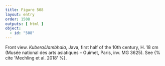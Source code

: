 ```yaml
---
title: Figure 508
layout: entry
order: 1508
outputs: [ html ]
object:
  - id: "508"
---
```


Front view. *Kubera/Jambhala*, Java, first half of the 10th century, H. 18 cm (Musée national des arts asiatiques – Guimet, Paris, inv. MG 3625). See {% cite 'Mechling et al. 2018' %}.
